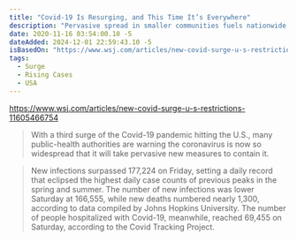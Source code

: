 ```yaml
---
title: "Covid-19 Is Resurging, and This Time It’s Everywhere"
description: "Pervasive spread in smaller communities fuels nationwide case record, though mortality rates are lower than in the spring"
date: 2020-11-16 03:54:00.10 -5
dateAdded: 2024-12-01 22:59:43.10 -5
isBasedOn: "https://www.wsj.com/articles/new-covid-surge-u-s-restrictions-11605466754"
tags:
  - Surge
  - Rising Cases
  - USA
---
```


https://www.wsj.com/articles/new-covid-surge-u-s-restrictions-11605466754

> With a third surge of the Covid-19 pandemic hitting the U.S., many public-health authorities are warning the coronavirus is now so widespread that it will take pervasive new measures to contain it.

> New infections surpassed 177,224 on Friday, setting a daily record that eclipsed the highest daily case counts of previous peaks in the spring and summer. The number of new infections was lower Saturday at 166,555, while new deaths numbered nearly 1,300, according to data compiled by Johns Hopkins University. The number of people hospitalized with Covid-19, meanwhile, reached 69,455 on Saturday, according to the Covid Tracking Project.
